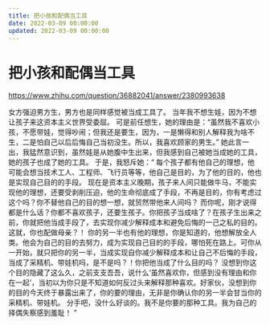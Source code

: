 ```yaml
---
title: 把小孩和配偶当工具
date: 2022-03-09 00:00:00
updated: 2022-03-09 00:00:00
---
```


# 把小孩和配偶当工具

https://www.zhihu.com/question/36882041/answer/2380993638

女方强迫男方生，男方也是同样感觉被当成工具了。
当年我不想生娃，因为不想让孩子来这资本主义世界受委屈。
可是前任想生，她的理由是：“虽然我不喜欢小孩，不愿带娃，觉得吵闹；但我还是要生，因为，一是懒得和别人解释我为啥不生，二是怕自己以后后悔自己当初没生。所以，我喜欢顾家的男生。”
她此言一出，我猛然意识到，虽然娃是从她腹中生出来，但我感到自己被她当成她的工具，她的孩子也成了她的工具。
于是，我怒斥她：“
每个孩子都有他自己的理想，他可能会想当技术工人、工程师、飞行员等等，他自己是目的，为了他的目的，他也是实现自己目的的手段。
现在是资本主义晚期，孩子来人间只能做牛马，不能实现他的理想，还要受剥削压迫，他的生命彻底成了手段，不再是目的，你有考虑过这个吗？你不替他自己的目的想一想，就贸然带他来人间吗？
而你呢，刚才说得都是什么话？你都不喜欢孩子，还要生孩子。你把孩子当成啥了？在孩子生出来之前，你就把他当成手段了，去实现你减少解释成本和避免后悔的一己之私的目的。这就，你也配做母亲？！
你的另一半也有他的理想，你是知道的，他想解放全人类。他会为自己的目的去努力，成为实现自己目的的手段，哪怕死在路上。可你从一开始，就只把你的另一半，当成实现自你减少解释成本和让自己不后悔的手段，当成了采精机、带娃机吗，是不是吗？！你把他当成了什么目的吗？
没想到你这个目的隐藏了这么久，之前支支吾吾，说什么‘虽然喜欢你，但感到没有理由和你在一起’，当初以为你只是不知道如何反过头来解释那种喜欢。好家伙，没想到你的目的今天终于暴露出来了，你的要的理由，无非是你确认你的另一半会甘当你的采精机、带娃机。
分手吧，没什么好谈的。我不是你要的那种工具。我为自己的择偶失察感到羞耻！
”
